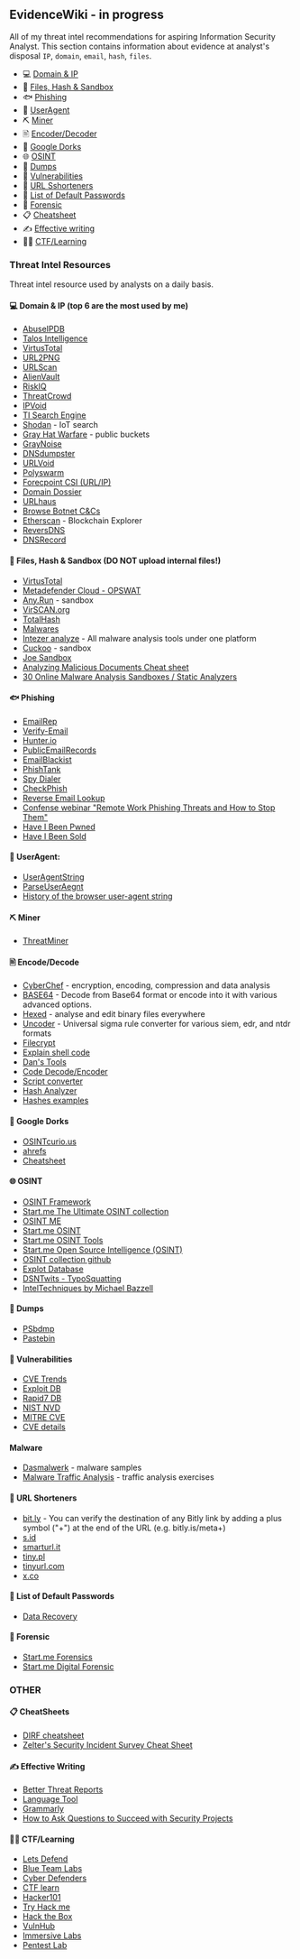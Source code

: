 ## EvidenceWiki - in progress
All of my threat intel recommendations for aspiring Information Security Analyst. This section contains information about evidence at analyst's disposal `IP`, `domain`, `email`, `hash`, `files`.
- 💻 [Domain & IP](#domain-ip)
- 📁 [Files, Hash & Sandbox](#files-hashes)
- 🐟 [Phishing](#phish-ing)
- 👤 [UserAgent](#user-agent)
- ⛏️ [Miner](#min-er)
- 🖹 [Encoder/Decoder](#encode-decode)
- 🔎 [Google Dorks](#google-dork)
- 🌐 [OSINT](#osint-fav)
- 📖 [Dumps](#dum-ps)
- 🐛 [Vulnerabilities](#vuln)
- 🔄 [URL Sshorteners](#short)
- 🔑 [List of Default Passwords](#list-dp)
- 🧰 [Forensic](#forensic-list)
- 📋 [Cheatsheet](#cheat-sheet)
- ✍️ [Effective writing](#effective-write)
- 👩‍🎓 [CTF/Learning](#ctf-challange)

### Threat Intel Resources 
Threat intel resource used by analysts on a daily basis.

#### <a name="domain-ip"></a>💻 Domain & IP (top 6 are the most used by me)
- [AbuseIPDB](https://www.abuseipdb.com/) 
- [Talos Intelligence](https://talosintelligence.com/)
- [VirtusTotal](https://www.virustotal.com/gui/) 
- [URL2PNG](https://www.url2png.com/) 
- [URLScan](https://urlscan.io/) 
- [AlienVault](https://otx.alienvault.com/browse/global/pulses?include_inactive=0&sort=-modified&page=1)
- [RiskIQ](https://community.riskiq.com/home)
- [ThreatCrowd](https://www.threatcrowd.org/) 
- [IPVoid](https://www.ipvoid.com/)
- [TI Search Engine](https://maltiverse.com/search)
- [Shodan](https://www.shodan.io/) - IoT search
- [Gray Hat Warfare](https://buckets.grayhatwarfare.com/) - public buckets 
- [GrayNoise](https://viz.greynoise.io/)
- [DNSdumpster](https://dnsdumpster.com/) 
- [URLVoid](https://www.urlvoid.com/) 
- [Polyswarm](https://polyswarm.network/)
- [Forecpoint CSI (URL/IP)](http://csi.forcepoint.com/) 
- [Domain Dossier](https://centralops.net/co/DomainDossier.aspx) 
- [URLhaus](https://urlhaus.abuse.ch/browse/) 
- [Browse Botnet C&Cs](https://feodotracker.abuse.ch/browse/) 
- [Etherscan](https://etherscan.io/) - Blockchain Explorer 
- [ReversDNS](https://viewdns.info/reversewhois/) 
- [DNSRecord](https://viewdns.info/dnsrecord/) 

#### <a name="files-hashes"></a>📁 Files, Hash & Sandbox (DO NOT upload internal files!) 
- [VirtusTotal](https://www.virustotal.com/gui/)
- [Metadefender Cloud - OPSWAT](https://metadefender.opswat.com/)
- [Any.Run](https://app.any.run/) - sandbox
- [VirSCAN.org](http://virscan.org/)
- [TotalHash](https://totalhash.cymru.com/)
- [Malwares](https://www.malwares.com/)
- [Intezer analyze](https://analyze.intezer.com/) - All malware analysis tools under one platform
- [Cuckoo](https://cuckoo.cert.ee/) - sandbox
- [Joe Sandbox](https://www.joesandbox.com/#windows) 
- [Analyzing Malicious Documents Cheat sheet](https://www.sans.org/security-resources/posters/dfir/)
- [30 Online Malware Analysis Sandboxes / Static Analyzers](https://redteamer.medium.com/15-online-sandboxes-for-malware-analysis-f8885ecb8a35)

#### <a name="phish-ing"></a>🐟 Phishing 
- [EmailRep](https://emailrep.io/)
- [Verify-Email](https://verify-email.org/)
- [Hunter.io](https://hunter.io/)
- [PublicEmailRecords](http://publicemailrecords.com/)
- [EmailBlackist](https://grademyemail.co/email-blocklist-checker) 
- [PhishTank](https://www.phishtank.com/)
- [Spy Dialer](https://www.spydialer.com/default.aspx)
- [CheckPhish](https://checkphish.ai/)
- [Reverse Email Lookup](https://thatsthem.com/reverse-email-lookup)
- [Confense webinar "Remote Work Phishing Threats and How to Stop Them"](https://vimeo.com/418602022/7935ced585)
- [Have I Been Pwned](https://haveibeenpwned.com/)
- [Have I Been Sold](https://haveibeensold.app/)

#### <a name="user-agent"></a>👤 UserAgent: 
- [UserAgentString](http://useragentstring.com/)
- [ParseUserAegnt](https://developers.whatismybrowser.com/useragents/parse/#parse-useragent)
- [History of the browser user-agent string](https://webaim.org/blog/user-agent-string-history/)

#### <a name="min-er"></a>⛏️ Miner 
- [ThreatMiner](https://www.threatminer.org/)

#### <a name="encode-decode"></a>🖹 Encode/Decode 
- [CyberChef](https://gchq.github.io/CyberChef/) - encryption, encoding, compression and data analysis
- [BASE64](https://www.base64decode.org/) - Decode from Base64 format or encode into it with various advanced options. 
- [Hexed](https://hexed.it/) - analyse and edit binary files everywhere
- [Uncoder](https://uncoder.io/) - Universal sigma rule converter for various siem, edr, and ntdr formats
- [Filecrypt](https://filecrypt.co/Create.html)
- [Explain shell code](https://explainshell.com/)
- [Dan's Tools](https://www.url-encode-decode.com/base64-encode-decode/)
- [Code Decode/Encoder](https://www.browserling.com/tools/utf16-encode)
- [Script converter](https://www.freeformatter.com/javascript-beautifier.html#ad-output)
- [Hash Analyzer](https://www.tunnelsup.com/hash-analyzer/)
- [Hashes examples](https://hashcat.net/wiki/doku.php?id=example_hashes)

#### <a name="google-dork"></a>🔎 Google Dorks 
- [OSINTcurio.us](https://osintcurio.us/2019/12/20/google-dorks/)
- [ahrefs](https://ahrefs.com/blog/google-advanced-search-operators/)
- [Cheatsheet](http://www.googleguide.com/print/adv_op_ref.pdf)

#### <a name="osint-fav"></a>🌐 OSINT 
- [OSINT Framework](https://osintframework.com/)
- [Start.me The Ultimate OSINT collection](https://start.me/p/DPYPMz/the-ultimate-osint-collection)
- [OSINT ME](https://www.osintme.com/)
- [Start.me OSINT](https://start.me/p/ZME8nR/osint)
- [Start.me OSINT Tools](https://start.me/p/7kxyy2/osint-tools-curated-by-lorand-bodo)
- [Start.me Open Source Intelligence (OSINT) ](https://start.me/p/gy0NXp/open-source-intelligence-osint)
- [OSINT collection github](https://github.com/Ph055a/OSINT_Collection#pastebins)
- [Explot Database](https://www.exploit-db.com/google-hacking-database)
- [DSNTwits - TypoSquatting](https://dnstwister.report/)
- [IntelTechniques by Michael Bazzell](https://inteltechniques.com/links.html)

#### <a name="dum-ps"></a>📖 Dumps 
- [PSbdmp](https://psbdmp.ws/)
- [Pastebin](https://pastebin.com/)

#### <a name="vuln"></a>🐛 Vulnerabilities 
- [CVE Trends](https://cvetrends.com/)
- [Exploit DB](https://www.exploit-db.com/)
- [Rapid7 DB](https://www.rapid7.com/db/)
- [NIST NVD](https://nvd.nist.gov/vuln/search)
- [MITRE CVE](https://cve.mitre.org/cve/search_cve_list.html)
- [CVE details](https://www.cvedetails.com/)

#### Malware
- [Dasmalwerk](https://dasmalwerk.eu/) - malware samples
- [Malware Traffic Analysis](https://www.malware-traffic-analysis.net/training-exercises.html) - traffic analysis exercises

#### <a name="short"></a>🔄 URL Shorteners
- [bit.ly](https://bitly.com/) - You can verify the destination of any Bitly link by adding a plus symbol ("+") at the end of the URL (e.g. bitly.is/meta+) 
- [s.id](https://home.s.id/)
- [smarturl.it](https://manage.smarturl.it/)
- [tiny.pl](https://tiny.pl/)
- [tinyurl.com](https://tinyurl.com/app)
- [x.co](https://shortener.godaddy.com/)

#### <a name="list-dp"></a>🔑 List of Default Passwords 
- [Data Recovery](https://datarecovery.com/rd/default-passwords/)

#### <a name="forensic-list"></a>🧰 Forensic
- [Start.me Forensics](https://start.me/p/q6mw4Q/forensics)
- [Start.me Digital Forensic](https://start.me/p/ekq7Al/digital-forensics)

### OTHER
#### <a name="cheat-sheet"></a>📋 CheatSheets 
- [DIRF cheatsheet](https://www.dfir.training/cheat-sheets)
- [Zelter's Security Incident Survey Cheat Sheet](https://www.sans.org/reading-room/whitepapers/incident/incident-handlers-handbook-33901)

#### <a name="effective-write"></a>✍️ Effective Writing  
- [Better Threat Reports](https://zeltser.com/write-better-threat-reports)
- [Language Tool](https://languagetool.org/)
- [Grammarly](https://app.grammarly.com/)
- [How to Ask Questions to Succeed with Security Projects](https://zeltser.com/how-to-ask-questions-to-succeed-with-security-projects/)

#### <a name="ctf-challange"></a>👩‍🎓 CTF/Learning
- [Lets Defend](https://letsdefend.io/)
- [Blue Team Labs](https://blueteamlabs.online/)
- [Cyber Defenders](https://cyberdefenders.org/)
- [CTF learn](https://ctflearn.com/)
- [Hacker101](https://www.hacker101.com/)
- [Try Hack me](https://tryhackme.com/)
- [Hack the Box](https://www.hackthebox.eu/)
- [VulnHub](https://www.vulnhub.com/)
- [Immersive Labs](https://immersivelabs.online/signin)
- [Pentest Lab](https://pentesterlab.com/)
